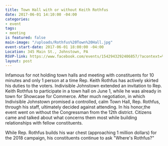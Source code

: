 ```yaml
---
title: Town Hall with or without Keith Rothfus
date: 2017-06-01 14:10:00 -04:00
categories:
- event
tags:
- meeting
is featured: false
main-image: "/uploads/Rothfus%20Town%20Hall.jpg"
event-start-date: 2017-06-01 18:00:00 -04:00
Location: 345 Main St., Johnstown, PA
RSVP-link: https://www.facebook.com/events/1542943292406857/?acontext=%7B%22source%22%3A5%2C%22page_id_source%22%3A353172031748570%2C%22action_history%22%3A[%7B%22surface%22%3A%22page%22%2C%22mechanism%22%3A%22main_list%22%2C%22extra_data%22%3A%22%7B%5C%22page_id%5C%22%3A353172031748570%2C%5C%22tour_id%5C%22%3Anull%7D%22%7D]%2C%22has_source%22%3Atrue%7D
layout: post
---
```


Infamous for not holding town halls and meeting with constituents for 10 minutes and only 1 person at a time Rep. Keith Rothfus has actively skirted his duties to the voters. Indivisible Johnstown extended an invitation to Rep. Keith Rothfus to participate in a town hall on June 1, while he was already in town for Showcase for Commerce.  After much negotiation, in which Indivisible Johnstown promised a controlled, calm Town Hall, Rep. Rothfus, through his staff, ultimately decided against attending.  In his honor,the event went on without the Congressman from the 12th district.  Citizens came and talked about what concerns them most while building relationships with fellow constituents.  

While Rep. Rothfus builds his war chest (approaching 1 million dollars) for the 2018 campaign, his constituents continue to ask "Where's Rothfus?"